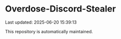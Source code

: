 # Overdose-Discord-Stealer

Last updated: 2025-06-20 15:39:13

This repository is automatically maintained.
